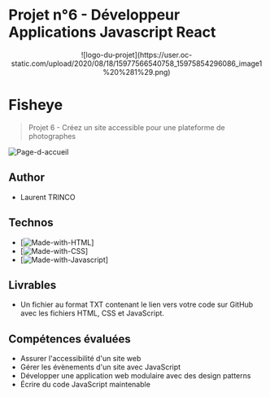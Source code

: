 # Projet n°6 - Développeur Applications Javascript React 

<p align="center">
![logo-du-projet](https://user.oc-static.com/upload/2020/08/18/15977566540758_15975854296086_image1%20%281%29.png)
</p>


# Fisheye
> Projet 6 - Créez un site accessible pour une plateforme de photographes

![Page-d-accueil](https://user.oc-static.com/upload/2022/10/14/16657380159236_Index%20%281%29.png)
## Author 

- Laurent TRINCO

## Technos

- [![Made-with-HTML](https://img.shields.io/badge/Made%20with-HTML-red)]
- [![Made-with-CSS](https://img.shields.io/badge/Made%20with-CSS-pink)]
- [![Made-with-Javascript](https://img.shields.io/badge/Made%20with-Javascript-green)]


## Livrables

- Un fichier au format TXT contenant le lien vers votre code sur GitHub avec les fichiers HTML, CSS et JavaScript. 


## Compétences évaluées

- Assurer l'accessibilité d'un site web
- Gérer les évènements d'un site avec JavaScript
- Développer une application web modulaire avec des design patterns
- Écrire du code JavaScript maintenable